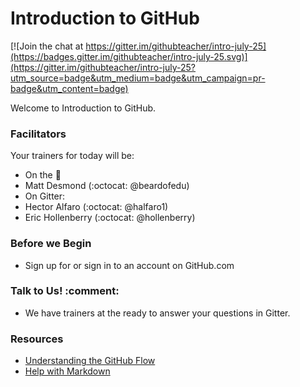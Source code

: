 # Introduction to GitHub

[![Join the chat at https://gitter.im/githubteacher/intro-july-25](https://badges.gitter.im/githubteacher/intro-july-25.svg)](https://gitter.im/githubteacher/intro-july-25?utm_source=badge&utm_medium=badge&utm_campaign=pr-badge&utm_content=badge)

Welcome to Introduction to GitHub. 

### Facilitators

Your trainers for today will be:

- On the :microphone: 
 - Matt Desmond (:octocat: @beardofedu) 
- On Gitter: 
 - Hector Alfaro (:octocat: @halfaro1)
 - Eric Hollenberry (:octocat: @hollenberry)

### Before we Begin

- Sign up for or sign in to an account on GitHub.com

### Talk to Us! :comment:

- We have trainers at the ready to answer your questions in Gitter. 

### Resources

- [Understanding the GitHub Flow](https://guides.github.com/introduction/flow/)
- [Help with Markdown](https://guides.github.com/features/mastering-markdown/)
